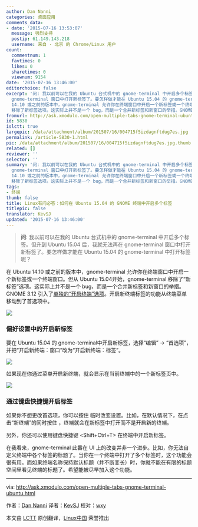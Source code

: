 ```yaml
---
author: Dan Nanni
categories: 桌面应用
comments_data:
- date: '2015-07-16 13:53:07'
  message: 强烈支持
  postip: 61.149.143.218
  username: 来自 - 北京 的 Chrome/Linux 用户
count:
  commentnum: 1
  favtimes: 0
  likes: 0
  sharetimes: 0
  viewnum: 9154
date: '2015-07-16 13:46:00'
editorchoice: false
excerpt: '问: 我以前可以在我的 Ubuntu 台式机中的 gnome-terminal 中开启多个标签。但升到 Ubuntu 15.04 后，我就无法再在
  gnome-terminal 窗口中打开新标签了。要怎样做才能在 Ubuntu 15.04 的 gnome-terminal 中打开标签呢？  在 Ubuntu
  14.10 或之前的版本中，gnome-terminal 允许你在终端窗口中开启一个新标签或一个终端窗口。但从 Ubuntu 15.04开始，gnome-terminal
  移除了新标签选项。这实际上并不是一个 bug，而是一个合并新标签和新窗口的举措。GNOME 3.12 引入了单独的开启终端选项。开启新终端标签的功能从终端菜单移动到了首选项中。'
fromurl: http://ask.xmodulo.com/open-multiple-tabs-gnome-terminal-ubuntu.html
id: 5830
islctt: true
largepic: /data/attachment/album/201507/16/004715f5izdagnftdug7es.jpg
permalink: /article-5830-1.html
pic: /data/attachment/album/201507/16/004715f5izdagnftdug7es.jpg.thumb.jpg
related: []
reviewer: ''
selector: ''
summary: '问: 我以前可以在我的 Ubuntu 台式机中的 gnome-terminal 中开启多个标签。但升到 Ubuntu 15.04 后，我就无法再在
  gnome-terminal 窗口中打开新标签了。要怎样做才能在 Ubuntu 15.04 的 gnome-terminal 中打开标签呢？  在 Ubuntu
  14.10 或之前的版本中，gnome-terminal 允许你在终端窗口中开启一个新标签或一个终端窗口。但从 Ubuntu 15.04开始，gnome-terminal
  移除了新标签选项。这实际上并不是一个 bug，而是一个合并新标签和新窗口的举措。GNOME 3.12 引入了单独的开启终端选项。开启新终端标签的功能从终端菜单移动到了首选项中。'
tags:
- 终端
thumb: false
title: Linux有问必答：如何在 Ubuntu 15.04 的 GNOME 终端中开启多个标签
titlepic: false
translator: KevSJ
updated: '2015-07-16 13:46:00'
---
```



> 
> **问**: 我以前可以在我的 Ubuntu 台式机中的 gnome-terminal 中开启多个标签。但升到 Ubuntu 15.04 后，我就无法再在 gnome-terminal 窗口中打开新标签了。要怎样做才能在 Ubuntu 15.04 的 gnome-terminal 中打开标签呢？
> 
> 
> 


在 Ubuntu 14.10 或之前的版本中，gnome-terminal 允许你在终端窗口中开启一个新标签或一个终端窗口。但从 Ubuntu 15.04开始，gnome-terminal 移除了“新标签”选项。这实际上并不是一个 bug，而是一个合并新标签和新窗口的举措。GNOME 3.12 引入了[单独的“开启终端”选项](http://worldofgnome.org/opening-a-new-terminal-tabwindow-in-gnome-3-12/)。开启新终端标签的功能从终端菜单移动到了首选项中。


![](/data/attachment/album/201507/16/004715f5izdagnftdug7es.jpg)


### 偏好设置中的开启新标签


要在 Ubuntu 15.04 的 gnome-terminal中开启新标签，选择“编辑” -> “首选项"，并把“开启新终端：窗口”改为“开启新终端：标签”。


![](/data/attachment/album/201507/16/004716pb0b4ydnnuioy5po.jpg)


如果现在你通过菜单开启新终端，就会显示在当前终端中的一个新标签页中。


![](/data/attachment/album/201507/16/004719o83w4hhypjfpu5oy.jpg)


### 通过键盘快捷键开启标签


如果你不想更改首选项，你可以按住 临时改变设置。比如，在默认情况下，在点击“新终端”的同时按住 ，终端就会在新标签中打开而不是开启新的终端。


另外，你还可以使用键盘快捷键 <Shift+Ctrl+T> 在终端中开启新标签。


在我看来，gnome-terminal 此番在 UI 上的改变并非一个进步。比如，你无法自定义终端中各个标签的标题了。当你在一个终端中打开了多个标签时，这个功能会很有用。而如果终端名称保持默认标题（并不断变长）时，你就不能在有限的标题空间里看见终端的标题了。希望能被尽早加入这个功能。




---


via: <http://ask.xmodulo.com/open-multiple-tabs-gnome-terminal-ubuntu.html>


作者：[Dan Nanni](http://ask.xmodulo.com/author/nanni) 译者：[KevSJ](https://github.com/KevSJ) 校对：[wxy](https://github.com/wxy)


本文由 [LCTT](https://github.com/LCTT/TranslateProject) 原创翻译，[Linux中国](https://linux.cn/) 荣誉推出